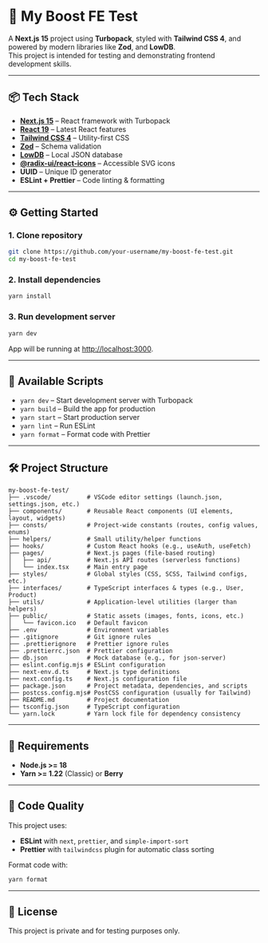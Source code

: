 # 🚀 My Boost FE Test

A **Next.js 15** project using **Turbopack**, styled with **Tailwind CSS 4**, and powered by modern libraries like **Zod**, and **LowDB**.  
This project is intended for testing and demonstrating frontend development skills.

---

## 📦 Tech Stack

- **[Next.js 15](https://nextjs.org/)** – React framework with Turbopack
- **[React 19](https://react.dev/)** – Latest React features
- **[Tailwind CSS 4](https://tailwindcss.com/)** – Utility-first CSS
- **[Zod](https://zod.dev/)** – Schema validation
- **[LowDB](https://github.com/typicode/lowdb)** – Local JSON database
- **[@radix-ui/react-icons](https://www.radix-ui.com/icons)** – Accessible SVG icons
- **UUID** – Unique ID generator
- **ESLint + Prettier** – Code linting & formatting

---

## ⚙️ Getting Started

### 1. Clone repository

```bash
git clone https://github.com/your-username/my-boost-fe-test.git
cd my-boost-fe-test
```

### 2. Install dependencies

```bash
yarn install
```

### 3. Run development server

```bash
yarn dev
```

App will be running at [http://localhost:3000](http://localhost:3000).

---

## 📜 Available Scripts

- `yarn dev` – Start development server with Turbopack
- `yarn build` – Build the app for production
- `yarn start` – Start production server
- `yarn lint` – Run ESLint
- `yarn format` – Format code with Prettier

---

## 🛠️ Project Structure

```
my-boost-fe-test/
├── .vscode/          # VSCode editor settings (launch.json, settings.json, etc.)
├── components/       # Reusable React components (UI elements, layout, widgets)
├── consts/           # Project-wide constants (routes, config values, enums)
├── helpers/          # Small utility/helper functions
├── hooks/            # Custom React hooks (e.g., useAuth, useFetch)
├── pages/            # Next.js pages (file-based routing)
│   ├── api/          # Next.js API routes (serverless functions)
│   └── index.tsx     # Main entry page
├── styles/           # Global styles (CSS, SCSS, Tailwind configs, etc.)
├── interfaces/       # TypeScript interfaces & types (e.g., User, Product)
├── utils/            # Application-level utilities (larger than helpers)
├── public/           # Static assets (images, fonts, icons, etc.)
│   └── favicon.ico   # Default favicon
├── .env              # Environment variables
├── .gitignore        # Git ignore rules
├── .prettierignore   # Prettier ignore rules
├── .prettierrc.json  # Prettier configuration
├── db.json           # Mock database (e.g., for json-server)
├── eslint.config.mjs # ESLint configuration
├── next-env.d.ts     # Next.js type definitions
├── next.config.ts    # Next.js configuration file
├── package.json      # Project metadata, dependencies, and scripts
├── postcss.config.mjs# PostCSS configuration (usually for Tailwind)
├── README.md         # Project documentation
├── tsconfig.json     # TypeScript configuration
└── yarn.lock         # Yarn lock file for dependency consistency
```

---

## 🚧 Requirements

- **Node.js >= 18**
- **Yarn >= 1.22** (Classic) or **Berry**

---

## 🧹 Code Quality

This project uses:

- **ESLint** with `next`, `prettier`, and `simple-import-sort`
- **Prettier** with `tailwindcss` plugin for automatic class sorting

Format code with:

```bash
yarn format
```

---

## 📄 License

This project is private and for testing purposes only.
